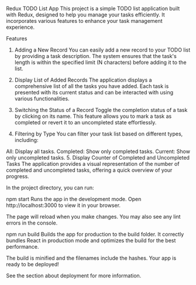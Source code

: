 Redux TODO List App This project is a simple TODO list application built with
Redux, designed to help you manage your tasks efficiently. It incorporates
various features to enhance your task management experience.

Features

1. Adding a New Record You can easily add a new record to your TODO list by
   providing a task description. The system ensures that the task's length is
   within the specified limit (N characters) before adding it to the list.

2. Display List of Added Records The application displays a comprehensive list
   of all the tasks you have added. Each task is presented with its current
   status and can be interacted with using various functionalities.

3. Switching the Status of a Record Toggle the completion status of a task by
   clicking on its name. This feature allows you to mark a task as completed or
   revert it to an uncompleted state effortlessly.

4. Filtering by Type You can filter your task list based on different types,
   including:

All: Display all tasks. Completed: Show only completed tasks. Current: Show only
uncompleted tasks. 5. Display Counter of Completed and Uncompleted Tasks The
application provides a visual representation of the number of completed and
uncompleted tasks, offering a quick overview of your progress.

In the project directory, you can run:

npm start Runs the app in the development mode. Open http://localhost:3000 to
view it in your browser.

The page will reload when you make changes. You may also see any lint errors in
the console.

npm run build Builds the app for production to the build folder. It correctly
bundles React in production mode and optimizes the build for the best
performance.

The build is minified and the filenames include the hashes. Your app is ready to
be deployed!

See the section about deployment for more information.
